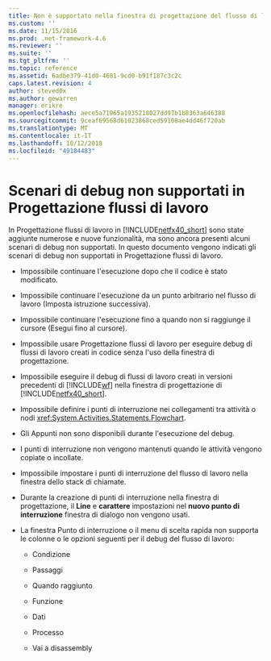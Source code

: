 ```yaml
---
title: Non è supportato nella finestra di progettazione del flusso di lavoro scenari di debug | Microsoft Docs
ms.custom: ''
ms.date: 11/15/2016
ms.prod: .net-framework-4.6
ms.reviewer: ''
ms.suite: ''
ms.tgt_pltfrm: ''
ms.topic: reference
ms.assetid: 6adbe379-41d0-4681-9cd0-b91f187c3c2c
caps.latest.revision: 4
author: steved0x
ms.author: gewarren
manager: erikre
ms.openlocfilehash: aece5a71965a1935218027dd97b1b8363a646388
ms.sourcegitcommit: 9ceaf69568d61023868ced59108ae4dd46f720ab
ms.translationtype: MT
ms.contentlocale: it-IT
ms.lasthandoff: 10/12/2018
ms.locfileid: "49184483"
---
```

# <a name="unsupported-debugging-scenarios-in-the-workflow-designer"></a>Scenari di debug non supportati in Progettazione flussi di lavoro
In Progettazione flussi di lavoro in [!INCLUDE[netfx40_short](../includes/netfx40-short-md.md)] sono state aggiunte numerose e nuove funzionalità, ma sono ancora presenti alcuni scenari di debug non supportati. In questo documento vengono indicati gli scenari di debug non supportati in Progettazione flussi di lavoro.  
  
-   Impossibile continuare l'esecuzione dopo che il codice è stato modificato.  
  
-   Impossibile continuare l'esecuzione da un punto arbitrario nel flusso di lavoro (Imposta istruzione successiva).  
  
-   Impossibile continuare l'esecuzione fino a quando non si raggiunge il cursore (Esegui fino al cursore).  
  
-   Impossibile usare Progettazione flussi di lavoro per eseguire debug di flussi di lavoro creati in codice senza l'uso della finestra di progettazione.  
  
-   Impossibile eseguire il debug di flussi di lavoro creati in versioni precedenti di [!INCLUDE[wf](../includes/wf-md.md)] nella finestra di progettazione di [!INCLUDE[netfx40_short](../includes/netfx40-short-md.md)].  
  
-   Impossibile definire i punti di interruzione nei collegamenti tra attività o nodi <xref:System.Activities.Statements.Flowchart>.  
  
-   Gli Appunti non sono disponibili durante l'esecuzione del debug.  
  
-   I punti di interruzione non vengono mantenuti quando le attività vengono copiate o incollate.  
  
-   Impossibile impostare i punti di interruzione del flusso di lavoro nella finestra dello stack di chiamate.  
  
-   Durante la creazione di punti di interruzione nella finestra di progettazione, il **Line** e **carattere** impostazioni nel **nuovo punto di interruzione** finestra di dialogo non vengono usati.  
  
-   La finestra Punto di interruzione o il menu di scelta rapida non supporta le colonne o le opzioni seguenti per il debug del flusso di lavoro:  
  
    -   Condizione  
  
    -   Passaggi  
  
    -   Quando raggiunto  
  
    -   Funzione  
  
    -   Dati  
  
    -   Processo  
  
    -   Vai a disassembly